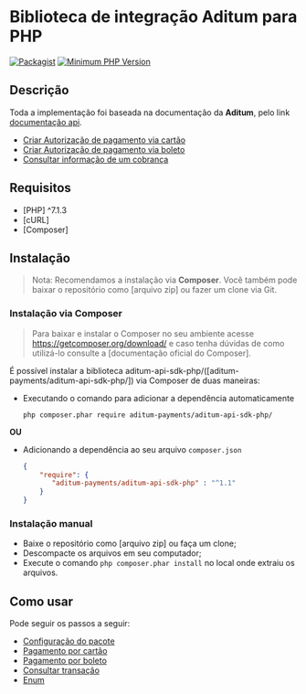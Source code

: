 Biblioteca de integração Aditum para PHP
===========================================

[![Packagist](https://img.shields.io/packagist/v/aditum-payments/aditum-api-sdk-php.svg?maxAge=2592000)](https://packagist.org/packages/aditum-payments/aditum-api-sdk-php)
[![Minimum PHP Version](https://img.shields.io/badge/php-%3E%3D%207.1.3-blue.svg?style=flat-square)](https://php.net/)

Descrição
---------
Toda a implementação foi baseada na documentação da **Aditum**, pelo link  [documentação api](https://sandbox.aditum.com.br/#primeiros-passos).

 - [Criar Autorização de pagamento via cartão](https://sandbox.aditum.com.br/#post-v2-charge-authorization)
 - [Criar Autorização de pagamento via boleto](https://sandbox.aditum.com.br/#post-v2-charge-boleto)
 - [Consultar informação de um cobrança](https://sandbox.aditum.com.br/#get-v2-charge-chargeid)

Requisitos
----------

 - [PHP] ^7.1.3
 - [cURL]
 - [Composer]

 Instalação
----------
> Nota: Recomendamos a instalação via **Composer**. Você também pode baixar o repositório como [arquivo zip] ou fazer um clone via Git.
 
 ### Instalação via Composer
> Para baixar e instalar o Composer no seu ambiente acesse https://getcomposer.org/download/ e caso tenha dúvidas de como utilizá-lo consulte a [documentação oficial do Composer].

É possível instalar a biblioteca aditum-api-sdk-php/([aditum-payments/aditum-api-sdk-php/]) via Composer de duas maneiras:

- Executando o comando para adicionar a dependência automaticamente
  ```
  php composer.phar require aditum-payments/aditum-api-sdk-php/
  ```
**OU**

- Adicionando a dependência ao seu arquivo ```composer.json```
  ```composer.json
  {
      "require": {
         "aditum-payments/aditum-api-sdk-php" : "^1.1"
      }
  }
  ```
 
### Instalação manual
 - Baixe o repositório como [arquivo zip] ou faça um clone;
 - Descompacte os arquivos em seu computador;
 - Execute o comando ```php composer.phar install``` no local onde extraiu os arquivos.
 
 
 Como usar
 ---------
Pode seguir os passos a seguir:
- [Configuração do pacote](https://github.com/aditum-payments/aditum-api-sdk-php/master/document/CONFIG.md)
- [Pagamento por cartão](https://github.com/aditum-payments/aditum-api-sdk-php/master/document/PAYCC.md)
- [Pagamento por boleto](https://github.com/aditum-payments/aditum-api-sdk-php/master/document/PAYBOLETO.md)
- [Consultar transação](https://github.com/aditum-payments/aditum-api-sdk-php/master/document/PAYSTATUS.md)
- [Enum](https://github.com/aditum-payments/aditum-api-sdk-php/master/document/ENUM.md)


